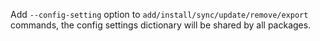 Add `--config-setting` option to `add/install/sync/update/remove/export` commands, the config settings dictionary will be shared by all packages.
